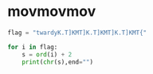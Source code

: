 # movmovmov

```python
flag = "twardyK.T]KMT]K.T]KMT]K.T]KMT{"

for i in flag:
    s = ord(i) + 2
    print(chr(s),end="")
```

